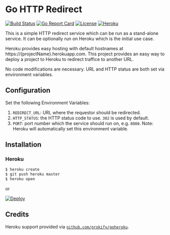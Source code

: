 # Go HTTP Redirect

[![Build Status][build-status-svg]][build-status-url]
[![Go Report Card][goreport-svg]][goreport-url]
[![License][license-svg]][license-url]
[![Heroku][heroku-svg]][heroku-url]

This is a simple HTTP redirect service which can be run as a stand-alone service. It can be optionally run on Heroku which is the initial use case.

Heroku provides easy hosting with default hostnames at https://{projectName}.herokuapp.com. This project provides an easy way to deploy a project to Heroku to redirect traffice to another URL.

No code modifications are necessary. URL and HTTP status are both set via environment variables.

## Configuration

Set the following Environment Variables:

1. `REDIRECT_URL`: URL where the requestor should be redirected.
1. `HTTP_STATUS`: the HTTP status code to use. `302` is used by default.
1. `PORT`: port number which the service should run on, e.g. `8080`. Note: Heroku will automatically set this environment variable.

## Installation

### Heroku

```sh
$ heroku create
$ git push heroku master
$ heroku open
```
or

[![Deploy](https://www.herokucdn.com/deploy/button.svg)](https://heroku.com/deploy)

## Credits

Heroku support provided via [`github.com/grokify/goheroku`](https://github.com/grokify/goheroku).

 [build-status-svg]: https://github.com/grokify/go-http-redirect/workflows/test/badge.svg
 [build-status-url]: https://github.com/grokify/go-http-redirect/actions
 [goreport-svg]: https://goreportcard.com/badge/github.com/grokify/go-http-redirect
 [goreport-url]: https://goreportcard.com/report/github.com/grokify/go-http-redirect
 [docs-godoc-svg]: https://pkg.go.dev/badge/github.com/grokify/go-http-redirect
 [docs-godoc-url]: https://pkg.go.dev/github.com/grokify/go-http-redirect
 [license-svg]: https://img.shields.io/badge/license-MIT-blue.svg
 [license-url]: https://github.com/grokify/go-http-redirect/blob/master/LICENSE
 [heroku-svg]: https://img.shields.io/badge/%E2%86%91_deploy-Heroku-7056bf.svg?style=flat
 [heroku-url]: https://heroku.com/deploy
